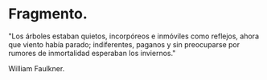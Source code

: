 # Fragmento.

"Los árboles estaban quietos, incorpóreos e inmóviles como reflejos, ahora que
viento había parado; indiferentes, paganos y sin preocuparse por rumores de
inmortalidad esperaban los inviernos."   

William Faulkner.